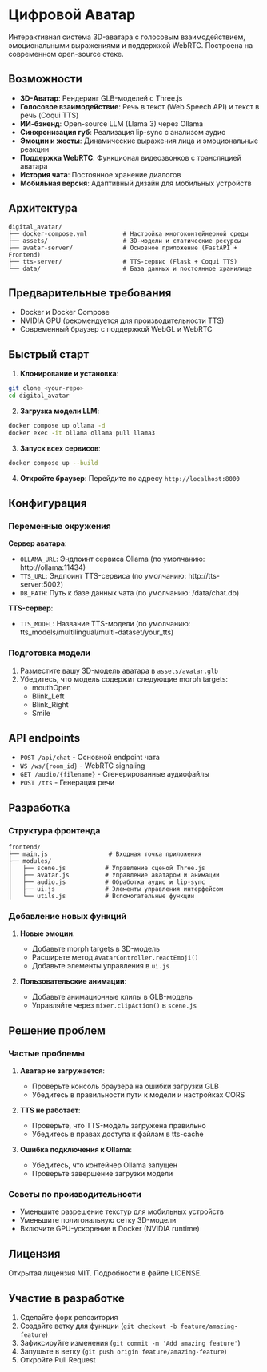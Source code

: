 # Цифровой Аватар

Интерактивная система 3D-аватара с голосовым взаимодействием, эмоциональными выражениями и поддержкой WebRTC. Построена на современном open-source стеке.

## Возможности

- **3D-Аватар**: Рендеринг GLB-моделей с Three.js
- **Голосовое взаимодействие**: Речь в текст (Web Speech API) и текст в речь (Coqui TTS)
- **ИИ-бэкенд**: Open-source LLM (Llama 3) через Ollama
- **Синхронизация губ**: Реализация lip-sync с анализом аудио
- **Эмоции и жесты**: Динамические выражения лица и эмоциональные реакции
- **Поддержка WebRTC**: Функционал видеозвонков с трансляцией аватара
- **История чата**: Постоянное хранение диалогов
- **Мобильная версия**: Адаптивный дизайн для мобильных устройств

## Архитектура

```
digital_avatar/
├── docker-compose.yml          # Настройка многоконтейнерной среды
├── assets/                     # 3D-модели и статические ресурсы
├── avatar-server/              # Основное приложение (FastAPI + Frontend)
├── tts-server/                 # TTS-сервис (Flask + Coqui TTS)
└── data/                       # База данных и постоянное хранилище
```

## Предварительные требования

- Docker и Docker Compose
- NVIDIA GPU (рекомендуется для производительности TTS)
- Современный браузер с поддержкой WebGL и WebRTC

## Быстрый старт

1. **Клонирование и установка**:
```bash
git clone <your-repo>
cd digital_avatar
```

2. **Загрузка модели LLM**:
```bash
docker compose up ollama -d
docker exec -it ollama ollama pull llama3
```

3. **Запуск всех сервисов**:
```bash
docker compose up --build
```

4. **Откройте браузер**:
Перейдите по адресу `http://localhost:8000`

## Конфигурация

### Переменные окружения

**Сервер аватара**:
- `OLLAMA_URL`: Эндпоинт сервиса Ollama (по умолчанию: http://ollama:11434)
- `TTS_URL`: Эндпоинт TTS-сервиса (по умолчанию: http://tts-server:5002)
- `DB_PATH`: Путь к базе данных чата (по умолчанию: /data/chat.db)

**TTS-сервер**:
- `TTS_MODEL`: Название TTS-модели (по умолчанию: tts_models/multilingual/multi-dataset/your_tts)

### Подготовка модели

1. Разместите вашу 3D-модель аватара в `assets/avatar.glb`
2. Убедитесь, что модель содержит следующие morph targets:
   - mouthOpen
   - Blink_Left
   - Blink_Right
   - Smile

## API endpoints

- `POST /api/chat` - Основной endpoint чата
- `WS /ws/{room_id}` - WebRTC signaling
- `GET /audio/{filename}` - Сгенерированные аудиофайлы
- `POST /tts` - Генерация речи

## Разработка

### Структура фронтенда
```
frontend/
├── main.js                 # Входная точка приложения
├── modules/
│   ├── scene.js           # Управление сценой Three.js
│   ├── avatar.js          # Управление аватаром и анимации
│   ├── audio.js           # Обработка аудио и lip-sync
│   ├── ui.js              # Элементы управления интерфейсом
│   └── utils.js           # Вспомогательные функции
```

### Добавление новых функций

1. **Новые эмоции**:
   - Добавьте morph targets в 3D-модель
   - Расширьте метод `AvatarController.reactEmoji()`
   - Добавьте элементы управления в `ui.js`

2. **Пользовательские анимации**:
   - Добавьте анимационные клипы в GLB-модель
   - Управляйте через `mixer.clipAction()` в `scene.js`

## Решение проблем

### Частые проблемы

1. **Аватар не загружается**:
   - Проверьте консоль браузера на ошибки загрузки GLB
   - Убедитесь в правильности пути к модели и настройках CORS

2. **TTS не работает**:
   - Проверьте, что TTS-модель загружена правильно
   - Убедитесь в правах доступа к файлам в tts-cache

3. **Ошибка подключения к Ollama**:
   - Убедитесь, что контейнер Ollama запущен
   - Проверьте завершение загрузки модели

### Советы по производительности

- Уменьшите разрешение текстур для мобильных устройств
- Уменьшите полигональную сетку 3D-модели
- Включите GPU-ускорение в Docker (NVIDIA runtime)

## Лицензия

Открытая лицензия MIT. Подробности в файле LICENSE.

## Участие в разработке

1. Сделайте форк репозитория
2. Создайте ветку для функции (`git checkout -b feature/amazing-feature`)
3. Зафиксируйте изменения (`git commit -m 'Add amazing feature'`)
4. Запушьте в ветку (`git push origin feature/amazing-feature`)
5. Откройте Pull Request